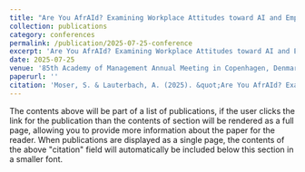 ```yaml
---
title: "Are You AfrAId? Examining Workplace Attitudes toward AI and Employee Performance"
collection: publications
category: conferences
permalink: /publication/2025-07-25-conference
excerpt: 'Are You AfrAId? Examining Workplace Attitudes toward AI and Employee Performance; Presented at the 85th Academy of Management Annual Meeting.'
date: 2025-07-25
venue: '85th Academy of Management Annual Meeting in Copenhagen, Denmark'
paperurl: ''
citation: 'Moser, S. & Lauterbach, A. (2025). &quot;Are You AfrAId? Examining Workplace Attitudes toward AI and Employee Performance.&quot; <i>85th Academy of Management Annual Meeting</i>.'
---
```


The contents above will be part of a list of publications, if the user clicks the link for the publication than the contents of section will be rendered as a full page, allowing you to provide more information about the paper for the reader. When publications are displayed as a single page, the contents of the above "citation" field will automatically be included below this section in a smaller font.
